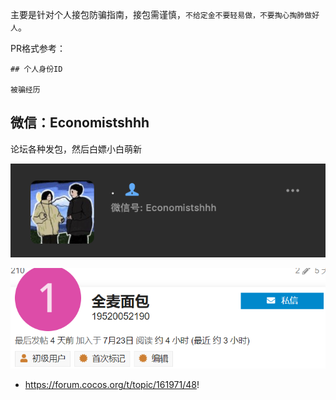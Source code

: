 主要是针对个人接包防骗指南，接包需谨慎，`不给定金不要轻易做，不要掏心掏肺做好人`。

PR格式参考：
```
## 个人身份ID

被骗经历
```

## 微信：Economistshhh
论坛各种发包，然后白嫖小白萌新

![](economistshhh.png)

![](image1.png)

- https://forum.cocos.org/t/topic/161971/48!